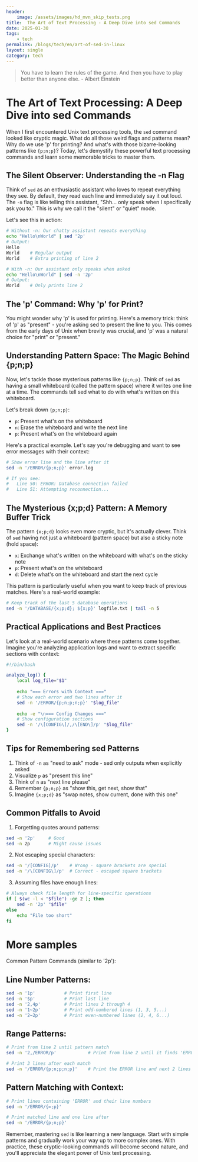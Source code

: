 ```yaml
---
header:
    image: /assets/images/hd_mvn_skip_tests.png
title:  The Art of Text Processing - A Deep Dive into sed Commands
date: 2025-01-30
tags:
    - tech
permalink: /blogs/tech/en/art-of-sed-in-linux
layout: single
category: tech
---
```

> You have to learn the rules of the game. And then you have to play better than anyone else. - Albert Einstein

# The Art of Text Processing: A Deep Dive into sed Commands

When I first encountered Unix text processing tools, the `sed` command looked like cryptic magic. What do all those weird flags and patterns mean? Why do we use 'p' for printing? And what's with those bizarre-looking patterns like `{p;n;p}`? Today, let's demystify these powerful text processing commands and learn some memorable tricks to master them.

## The Silent Observer: Understanding the -n Flag

Think of `sed` as an enthusiastic assistant who loves to repeat everything they see. By default, they read each line and immediately say it out loud. The `-n` flag is like telling this assistant, "Shh... only speak when I specifically ask you to." This is why we call it the "silent" or "quiet" mode.

Let's see this in action:

```bash
# Without -n: Our chatty assistant repeats everything
echo "Hello\nWorld" | sed '2p'
# Output:
Hello
World    # Regular output
World    # Extra printing of line 2

# With -n: Our assistant only speaks when asked
echo "Hello\nWorld" | sed -n '2p'
# Output:
World    # Only prints line 2
```

## The 'p' Command: Why 'p' for Print?

You might wonder why 'p' is used for printing. Here's a memory trick: think of 'p' as "present" - you're asking sed to present the line to you. This comes from the early days of Unix when brevity was crucial, and 'p' was a natural choice for "print" or "present."

## Understanding Pattern Space: The Magic Behind {p;n;p}

Now, let's tackle those mysterious patterns like `{p;n;p}`. Think of `sed` as having a small whiteboard (called the pattern space) where it writes one line at a time. The commands tell sed what to do with what's written on this whiteboard.

Let's break down `{p;n;p}`:
- `p`: Present what's on the whiteboard
- `n`: Erase the whiteboard and write the next line
- `p`: Present what's on the whiteboard again

Here's a practical example. Let's say you're debugging and want to see error messages with their context:

```bash
# Show error line and the line after it
sed -n '/ERROR/{p;n;p}' error.log

# If you see:
#   Line 50: ERROR: Database connection failed
#   Line 51: Attempting reconnection...
```

## The Mysterious {x;p;d} Pattern: A Memory Buffer Trick

The pattern `{x;p;d}` looks even more cryptic, but it's actually clever. Think of `sed` having not just a whiteboard (pattern space) but also a sticky note (hold space):
- `x`: Exchange what's written on the whiteboard with what's on the sticky note
- `p`: Present what's on the whiteboard
- `d`: Delete what's on the whiteboard and start the next cycle

This pattern is particularly useful when you want to keep track of previous matches. Here's a real-world example:

```bash
# Keep track of the last 5 database operations
sed -n '/DATABASE/{x;p;d}; ${x;p}' logfile.txt | tail -n 5
```

## Practical Applications and Best Practices

Let's look at a real-world scenario where these patterns come together. Imagine you're analyzing application logs and want to extract specific sections with context:

```bash
#!/bin/bash

analyze_log() {
    local log_file="$1"
    
    echo "=== Errors with Context ==="
    # Show each error and two lines after it
    sed -n '/ERROR/{p;n;p;n;p}' "$log_file"
    
    echo -e "\n=== Config Changes ==="
    # Show configuration sections
    sed -n '/\[CONFIG\]/,/\[END\]/p' "$log_file"
}
```

## Tips for Remembering sed Patterns

1. Think of `-n` as "need to ask" mode - sed only outputs when explicitly asked
2. Visualize `p` as "present this line"
3. Think of `n` as "next line please"
4. Remember `{p;n;p}` as "show this, get next, show that"
5. Imagine `{x;p;d}` as "swap notes, show current, done with this one"

## Common Pitfalls to Avoid

1. Forgetting quotes around patterns:
```bash
sed -n '2p'     # Good
sed -n 2p       # Might cause issues
```

2. Not escaping special characters:
```bash
sed -n '/[CONFIG]/p'    # Wrong - square brackets are special
sed -n '/\[CONFIG\]/p'  # Correct - escaped square brackets
```

3. Assuming files have enough lines:
```bash
# Always check file length for line-specific operations
if [ $(wc -l < "$file") -ge 2 ]; then
    sed -n '2p' "$file"
else
    echo "File too short"
fi
```

# More samples

Common Pattern Commands (similar to '2p'):

## Line Number Patterns:
```bash
sed -n '1p'           # Print first line
sed -n '$p'           # Print last line
sed -n '2,4p'         # Print lines 2 through 4
sed -n '1~2p'         # Print odd-numbered lines (1, 3, 5...)
sed -n '2~2p'         # Print even-numbered lines (2, 4, 6...)
```
## Range Patterns:
```bash
# Print from line 2 until pattern match
sed -n '2,/ERROR/p'            # Print from line 2 until it finds 'ERROR'
```

```bash
# Print 3 lines after each match
sed -n '/ERROR/{p;n;p;n;p}'    # Print the ERROR line and next 2 lines
```

## Pattern Matching with Context:

```bash
# Print lines containing 'ERROR' and their line numbers
sed -n '/ERROR/{=;p}'
```


```bash
# Print matched line and one line after
sed -n '/ERROR/{p;n;p}'
```
Remember, mastering `sed` is like learning a new language. Start with simple patterns and gradually work your way up to more complex ones. With practice, these cryptic-looking commands will become second nature, and you'll appreciate the elegant power of Unix text processing.

